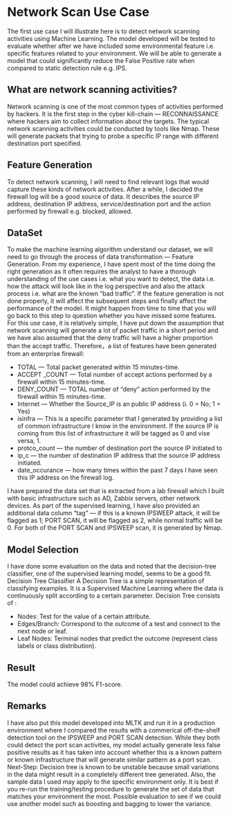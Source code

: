 # Network Scan Use Case

The first use case I will illustrate here is to detect network scanning activities using Machine Learning. The model developed will be tested to evaluate whether after we have included some environmental feature i.e. specific features related to your environment. We will be able to generate a model that could significantly reduce the False Positive rate when compared to static detection rule e.g. IPS.

## What are network scanning activities?

Network scanning is one of the most common types of activities performed by hackers. It is the first step in the cyber kill-chain — RECONNAISSANCE where hackers aim to collect information about the targets.
The typical network scanning activities could be conducted by tools like Nmap. These will generate packets that trying to probe a specific IP range with different destination port specified.

## Feature Generation

To detect network scanning, I will need to find relevant logs that would capture these kinds of network activities. After a while, I decided the firewall log will be a good source of data.
It describes the source IP address, destination IP address, service/destination port and the action performed by firewall e.g. blocked, allowed.

## DataSet

To make the machine learning algorithm understand our dataset, we will need to go through the process of data transformation — Feature Generation. From my experience, I have spent most of the time doing the right generation as it often requires the analyst to have a thorough understanding of the use cases i.e. what you want to detect, the data i.e. how the attack will look like in the log perspective and also the attack process i.e. what are the known “bad traffic”. If the feature generation is not done properly, it will affect the subsequent steps and finally affect the performance of the model. It might happen from time to time that you will go back to this step to question whether you have missed some features.
For this use case, it is relatively simple, I have put down the assumption that network scanning will generate a lot of packet traffic in a short period and we have also assumed that the deny traffic will have a higher proportion than the accept traffic. Therefore，a list of features have been generated from an enterprise firewall:
- TOTAL — Total packet generated within 15 minutes-time.
- ACCEPT _COUNT — Total number of accept actions performed by a firewall within 15 minutes-time.
- DENY_COUNT — TOTAL number of “deny” action performed by the firewall within 15 minutes-time.
- Internet — Whether the Source_IP is an public IP address (i. 0 = No; 1 = Yes)
- isinfra — This is a specific parameter that I generated by providing a list of common infrastructure I know in the environment. If the source IP is coming from this list of infrastructure it will be tagged as 0 and vise versa, 1.
- protco_count — the number of destination port the source IP initiated to
- ip_c — the number of destination IP address that the source IP address initiated.
- date_occurance — how many times within the past 7 days I have seen this IP address on the firewall log.

I have prepared the data set that is extracted from a lab firewall which I built with basic infrastructure such as AD, Zabbix servers, other network devices.
As part of the supervised learning, I have also provided an additional data column “tag” — if this is a known IPSWEEP attack, it will be flagged as 1; PORT SCAN, it will be flagged as 2, while normal traffic will be 0.
For both of the PORT SCAN and IPSWEEP scan, it is generated by Nmap.

## Model Selection

I have done some evaluation on the data and noted that the decision-tree classifier, one of the supervised learning model, seems to be a good fit.
Decision Tree Classifier
A Decision Tree is a simple representation of classifying examples. It is a Supervised Machine Learning where the data is continuously split according to a certain parameter.
Decision Tree consists of :
- Nodes: Test for the value of a certain attribute.
- Edges/Branch: Correspond to the outcome of a test and connect to the next node or leaf.
- Leaf Nodes: Terminal nodes that predict the outcome (represent class labels or class distribution).

## Result

The model could achieve 98% F1-score.

## Remarks

I have also put this model developed into MLTK and run it in a production environment where I compared the results with a commerical off-the-shelf detection tool on the IPSWEEP and PORT SCAN detection. While they both could detect the port scan activities, my model actually generate less false positive results as it has taken into account whether this is a known pattern or known infrastructure that will generate similar pattern as a port scan.
Next-Step: Decision tree is known to be unstable because small variations in the data might result in a completely different tree generated. Also, the sample data I used may apply to the specific environment only. It is best if you re-run the training/testing procedure to generate the set of data that matches your environment the most. Possible evaluation to see if we could use another model such as boosting and bagging to lower the variance.
